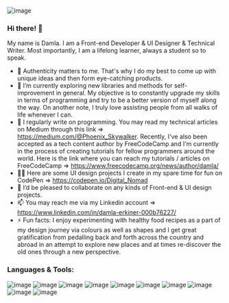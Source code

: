![image](https://user-images.githubusercontent.com/90147636/183241690-40c8b85a-90c7-4a40-907c-3fe0f8d5f376.png)


### Hi there! 👋 

My name is Damla. I am a Front-end Developer & UI Designer & Technical Writer. Most importantly, I am a lifelong learner, always a student so to speak.

- 👀  Authenticity matters to me. That's why I do my best to come up with unique ideas and then form eye-catching products.
- 🌱  I’m currently exploring new libraries and methods for self-improvement in general. My objective is to constantly upgrade my skills in terms of programming and try to be a better version of myself along the way. On another note, I truly love assisting people from all walks of life whenever I can.
- 🔎  I regularly write on programming. You may read my technical articles on Medium through this link =>  https://medium.com/@Phoenix_Skywalker. Recently, I've also been accepted as a tech content author by FreeCodeCamp and I'm currently in the process of creating tutorials for fellow programmers around the world. Here is the link where you can reach my tutorials / articles on FreeCodeCamp => https://www.freecodecamp.org/news/author/damla/
- 🧑‍🎨  Here are some UI design projects I create in my spare time for fun on CodePen => https://codepen.io/Digital_Nomad
- 💞️  I’d be pleased to collaborate on any kinds of Front-end & UI design projects.
- 📫  You may reach me via my Linkedin account => https://www.linkedin.com/in/damla-erkiner-000b76227/
- ⚡   Fun facts: I enjoy experimenting with healthy food recipes as a part of my design journey via
colours as well as shapes and I get great gratification from pedalling back and forth across the country and abroad in an attempt to explore new
places and at times re-discover the old ones through a new perspective.





### Languages & Tools:

![image](https://user-images.githubusercontent.com/90147636/183241812-f87013f5-2539-4d82-8e3c-787c1dc621ab.png) ![image](https://user-images.githubusercontent.com/90147636/183241844-2d531610-7afd-457b-9dfd-754362469bc9.png) ![image](https://user-images.githubusercontent.com/90147636/183241872-743917ea-5e90-42e5-9f22-684499da8065.png) ![image](https://user-images.githubusercontent.com/90147636/183241789-634c93ee-9b5d-4f2b-8dde-a5304a18007e.png) ![image](https://user-images.githubusercontent.com/90147636/183241899-479c6e2c-b5ae-497a-b8e1-2bbbc0f7d6c9.png) ![image](https://user-images.githubusercontent.com/90147636/183241952-d7568d6a-728b-41d3-9077-b68359df63c2.png) ![image](https://user-images.githubusercontent.com/90147636/183241989-cc3e2e9e-49fe-4522-9f1b-088ba7495d63.png) ![image](https://user-images.githubusercontent.com/90147636/183242017-e2233c73-d92b-410c-a262-c73040e99cb4.png) ![image](https://user-images.githubusercontent.com/90147636/183242041-be76f9e1-6ebf-40ff-9212-a4686c2afc1a.png)  ![image](https://user-images.githubusercontent.com/90147636/183242113-e8b74a34-c93f-4732-a13f-1088495326e9.png) 












